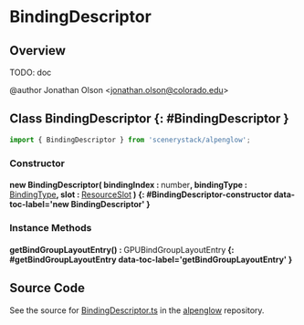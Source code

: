 # BindingDescriptor

## Overview

TODO: doc

@author Jonathan Olson &lt;jonathan.olson@colorado.edu&gt;

## Class BindingDescriptor {: #BindingDescriptor }


```js
import { BindingDescriptor } from 'scenerystack/alpenglow';
```
### Constructor

#### new BindingDescriptor( bindingIndex : <span style="font-weight: 400;"><span style="color: hsla(calc(var(--md-hue) + 180deg),80%,40%,1);">number</span></span>, bindingType : <span style="font-weight: 400;">[BindingType](../alpenglow/BindingType.md)</span>, slot : <span style="font-weight: 400;">[ResourceSlot](../alpenglow/ResourceSlot.md)</span> ) {: #BindingDescriptor-constructor data-toc-label='new BindingDescriptor' }

### Instance Methods

#### getBindGroupLayoutEntry() : <span style="font-weight: 400;">GPUBindGroupLayoutEntry</span> {: #getBindGroupLayoutEntry data-toc-label='getBindGroupLayoutEntry' }



## Source Code

See the source for [BindingDescriptor.ts](https://github.com/phetsims/alpenglow/blob/main/js/webgpu/compute/BindingDescriptor.ts) in the [alpenglow](https://github.com/phetsims/alpenglow) repository.
